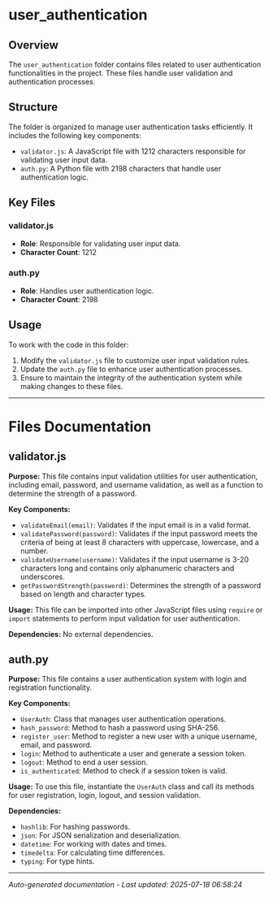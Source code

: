 # user_authentication

## Overview
The `user_authentication` folder contains files related to user authentication functionalities in the project. These files handle user validation and authentication processes.

## Structure
The folder is organized to manage user authentication tasks efficiently. It includes the following key components:
- `validator.js`: A JavaScript file with 1212 characters responsible for validating user input data.
- `auth.py`: A Python file with 2198 characters that handle user authentication logic.

## Key Files
### validator.js
- **Role**: Responsible for validating user input data.
- **Character Count**: 1212

### auth.py
- **Role**: Handles user authentication logic.
- **Character Count**: 2198

## Usage
To work with the code in this folder:
1. Modify the `validator.js` file to customize user input validation rules.
2. Update the `auth.py` file to enhance user authentication processes.
3. Ensure to maintain the integrity of the authentication system while making changes to these files.

---

# Files Documentation

## validator.js

**Purpose:** This file contains input validation utilities for user authentication, including email, password, and username validation, as well as a function to determine the strength of a password.

**Key Components:**
- `validateEmail(email)`: Validates if the input email is in a valid format.
- `validatePassword(password)`: Validates if the input password meets the criteria of being at least 8 characters with uppercase, lowercase, and a number.
- `validateUsername(username)`: Validates if the input username is 3-20 characters long and contains only alphanumeric characters and underscores.
- `getPasswordStrength(password)`: Determines the strength of a password based on length and character types.

**Usage:** This file can be imported into other JavaScript files using `require` or `import` statements to perform input validation for user authentication.

**Dependencies:** No external dependencies.

## auth.py

**Purpose:** This file contains a user authentication system with login and registration functionality.

**Key Components:**
- `UserAuth`: Class that manages user authentication operations.
- `hash_password`: Method to hash a password using SHA-256.
- `register_user`: Method to register a new user with a unique username, email, and password.
- `login`: Method to authenticate a user and generate a session token.
- `logout`: Method to end a user session.
- `is_authenticated`: Method to check if a session token is valid.

**Usage:** To use this file, instantiate the `UserAuth` class and call its methods for user registration, login, logout, and session validation.

**Dependencies:** 
- `hashlib`: For hashing passwords.
- `json`: For JSON serialization and deserialization.
- `datetime`: For working with dates and times.
- `timedelta`: For calculating time differences.
- `typing`: For type hints.

---
*Auto-generated documentation - Last updated: 2025-07-18 06:58:24*
